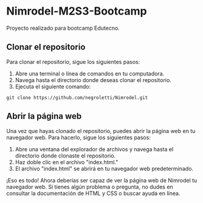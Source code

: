 # Nimrodel-M2S3-Bootcamp
 Proyecto realizado para bootcamp Edutecno.

## Clonar el repositorio
Para clonar el repositorio, sigue los siguientes pasos:

1. Abre una terminal o línea de comandos en tu computadora.
2. Navega hasta el directorio donde deseas clonar el repositorio.
3. Ejecuta el siguiente comando:
```
git clone https://github.com/negroletti/Nimrodel.git
```

## Abrir la página web
Una vez que hayas clonado el repositorio, puedes abrir la página web en tu navegador web. Para hacerlo, sigue los siguientes pasos:

1. Abre una ventana del explorador de archivos y navega hasta el directorio donde clonaste el repositorio.
2. Haz doble clic en el archivo "index.html."
3. El archivo "index.html" se abrirá en tu navegador web predeterminado.

¡Eso es todo! Ahora deberías ser capaz de ver la página web de Nimrodel tu navegador web. Si tienes algún problema o pregunta, no dudes en consultar la documentación de HTML y CSS o buscar ayuda en línea.
